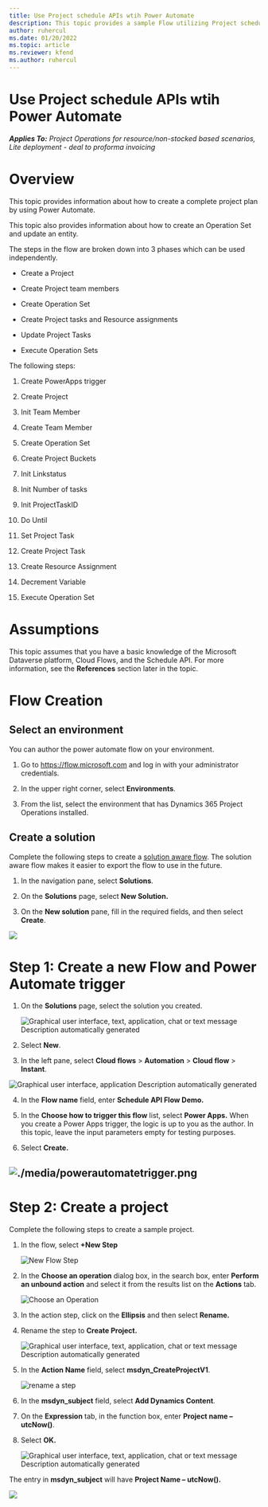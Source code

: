```yaml
---
title: Use Project schedule APIs wtih Power Automate
description: This topic provides a sample Flow utilizing Project schedule APIs .
author: ruhercul
ms.date: 01/20/2022
ms.topic: article
ms.reviewer: kfend 
ms.author: ruhercul
---
```


# Use Project schedule APIs wtih Power Automate

_**Applies To:** Project Operations for resource/non-stocked based scenarios, Lite deployment - deal to proforma invoicing_


Overview
========

This topic provides information about how to create a complete project plan by
using Power Automate.

This topic also provides information about how to create an Operation Set and
update an entity.

The steps in the flow are broken down into 3 phases which can be used
independently.

-   Create a Project

-   Create Project team members

-   Create Operation Set

-   Create Project tasks and Resource assignments

-   Update Project Tasks

-   Execute Operation Sets

The following steps:

1.  Create PowerApps trigger

2.  Create Project

3.  Init Team Member

4.  Create Team Member

5.  Create Operation Set

6.  Create Project Buckets

7.  Init Linkstatus

8.  Init Number of tasks

9.  Init ProjectTaskID

10. Do Until

11. Set Project Task

12. Create Project Task

13. Create Resource Assignment

14. Decrement Variable

15. Execute Operation Set

Assumptions
===========

This topic assumes that you have a basic knowledge of the Microsoft Dataverse
platform, Cloud Flows, and the Schedule API. For more information, see the
**References** section later in the topic.

Flow Creation
=============

Select an environment
---------------------

You can author the power automate flow on your environment.

1.  Go to https://flow.microsoft.com and log in with your administrator
    credentials.

2.  In the upper right corner, select **Environments**.

3.  From the list, select the environment that has Dynamics 365 Project
    Operations installed.

Create a solution
-----------------

Complete the following steps to create a [solution aware
flow](https://docs.microsoft.com/en-us/power-automate/overview-solution-flows).
The solution aware flow makes it easier to export the flow to use in the future.

1.  In the navigation pane, select **Solutions**.

2.  On the **Solutions** page, select **New Solution.**

3.  On the **New solution** pane, fill in the required fields, and then select
    **Create**.

![](media/fd2a44ffd815beb6fb5c609607627bfa.png)


Step 1: Create a new Flow and Power Automate trigger
=========================

1.  On the **Solutions** page, select the solution you created.

    ![Graphical user interface, text, application, chat or text message Description automatically generated](media/9bb6481233dcf79f593f292ca92916a9.png)

2.  Select **New**.

3.  In the left pane, select **Cloud flows** \> **Automation** \> **Cloud flow**
    \> **Instant**.

![Graphical user interface, application Description automatically generated](media/8815fa1fa5b32db8a33669c9b7a65713.png)

4.  In the **Flow name** field, enter **Schedule API Flow Demo.**


5.  In the **Choose how to trigger this flow** list, select **Power Apps.** When
    you create a Power Apps trigger, the logic is up to you as the author. In
    this topic, leave the input parameters empty for testing purposes.

6.  Select **Create.**

![./media/powerautomatetrigger.png](./media/powerautomatetrigger.png)
----------------------------------------

Step 2: Create a project 
=========================

Complete the following steps to create a sample project.

1.  In the flow, select **+New Step**

    ![New Flow Step](media/newstep.png)

2.  In the **Choose an operation** dialog box, in the search box, enter
    **Perform an unbound action** and select it from the results list on the
    **Actions** tab.

    ![Choose an Operation](media/chooseactiontab.png)

3.  In the action step, click on the **Ellipsis** and then select **Rename.**

4.  Rename the step to **Create Project.**

    ![Graphical user interface, text, application, chat or text message Description automatically generated](media/e55f4a26c7adb985aebb164fedd7c986.png)

5.  In the **Action Name** field, select **msdyn_CreateProjectV1**.

    ![rename a step](media/renamestep.png)

6.  In the **msdyn_subject** field, select **Add Dynamics Content**.

7.  On the **Expression** tab, in the function box, enter **Project name –
    utcNow()**.

8.  Select **OK.**

    ![Graphical user interface, text, application, chat or text message Description automatically generated](media/eaced80b4c2349f1840b965bd7c68c3e.png)

The entry in **msdyn_subject** will have **Project Name – utcNow().**

![](media/ced44e1e67fc8bfba3670a3eac062241.png)



